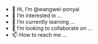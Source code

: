 - 👋 Hi, I’m @wangwei-ponyai
- 👀 I’m interested in ...
- 🌱 I’m currently learning ...
- 💞️ I’m looking to collaborate on ...
- 📫 How to reach me ...

<!---
wangwei-ponyai/wangwei-ponyai is a ✨ special ✨ repository because its `README.md` (this file) appears on your GitHub profile.
You can click the Preview link to take a look at your changes.
--->
